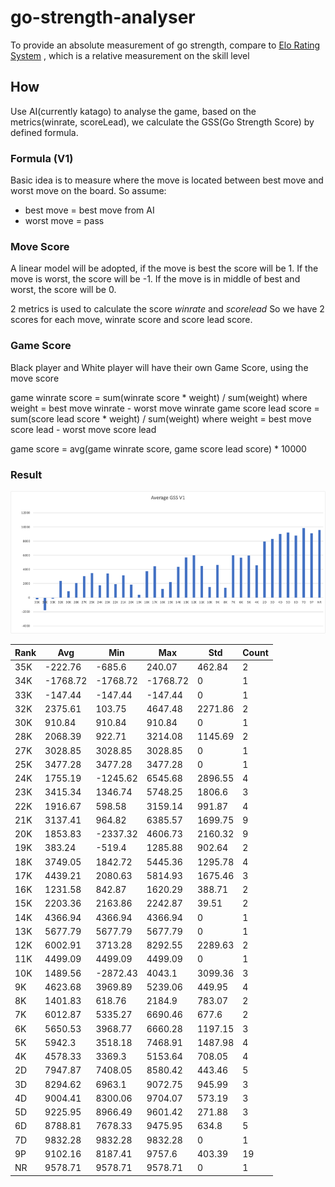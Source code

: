 # go-strength-analyser

To provide an absolute measurement of go strength, compare
to [Elo Rating System](https://en.wikipedia.org/wiki/Elo_rating_system.)
, which is a relative measurement on the skill level

## How

Use AI(currently katago) to analyse the game, based on the metrics(winrate, scoreLead), we calculate the GSS(Go Strength
Score)
by defined formula.

### Formula (V1)

Basic idea is to measure where the move is located between best move and worst move on the board. So assume:

- best move = best move from AI
- worst move = pass

### Move Score
A linear model will be adopted, if the move is best the score will be 1. If the move is worst, the score
will be -1. If the move is in middle of best and worst, the score will be 0.

2 metrics is used to calculate the score _winrate_ and _scorelead_
So we have 2 scores for each move, winrate score and score lead score.

### Game Score
Black player and White player will have their own Game Score, using the move score

game winrate score = sum(winrate score * weight) / sum(weight)
where weight = best move winrate - worst move winrate
game score lead score = sum(score lead score * weight) / sum(weight)
where weight = best move score lead - worst move score lead

game score = avg(game winrate score, game score lead score) * 10000

### Result
![img.png](formula/result/image/v1.png)

| Rank | Avg      | Min      | Max      | Std     | Count |
|------|----------|----------|----------|---------|-------|
| 35K  | -222.76  | -685.6   | 240.07   | 462.84  | 2     |
| 34K  | -1768.72 | -1768.72 | -1768.72 | 0       | 1     |
| 33K  | -147.44  | -147.44  | -147.44  | 0       | 1     |
| 32K  | 2375.61  | 103.75   | 4647.48  | 2271.86 | 2     |
| 30K  | 910.84   | 910.84   | 910.84   | 0       | 1     |
| 28K  | 2068.39  | 922.71   | 3214.08  | 1145.69 | 2     |
| 27K  | 3028.85  | 3028.85  | 3028.85  | 0       | 1     |
| 25K  | 3477.28  | 3477.28  | 3477.28  | 0       | 1     |
| 24K  | 1755.19  | -1245.62 | 6545.68  | 2896.55 | 4     |
| 23K  | 3415.34  | 1346.74  | 5748.25  | 1806.6  | 3     |
| 22K  | 1916.67  | 598.58   | 3159.14  | 991.87  | 4     |
| 21K  | 3137.41  | 964.82   | 6385.57  | 1699.75 | 9     |
| 20K  | 1853.83  | -2337.32 | 4606.73  | 2160.32 | 9     |
| 19K  | 383.24   | -519.4   | 1285.88  | 902.64  | 2     |
| 18K  | 3749.05  | 1842.72  | 5445.36  | 1295.78 | 4     |
| 17K  | 4439.21  | 2080.63  | 5814.93  | 1675.46 | 3     |
| 16K  | 1231.58  | 842.87   | 1620.29  | 388.71  | 2     |
| 15K  | 2203.36  | 2163.86  | 2242.87  | 39.51   | 2     |
| 14K  | 4366.94  | 4366.94  | 4366.94  | 0       | 1     |
| 13K  | 5677.79  | 5677.79  | 5677.79  | 0       | 1     |
| 12K  | 6002.91  | 3713.28  | 8292.55  | 2289.63 | 2     |
| 11K  | 4499.09  | 4499.09  | 4499.09  | 0       | 1     |
| 10K  | 1489.56  | -2872.43 | 4043.1   | 3099.36 | 3     |
| 9K   | 4623.68  | 3969.89  | 5239.06  | 449.95  | 4     |
| 8K   | 1401.83  | 618.76   | 2184.9   | 783.07  | 2     |
| 7K   | 6012.87  | 5335.27  | 6690.46  | 677.6   | 2     |
| 6K   | 5650.53  | 3968.77  | 6660.28  | 1197.15 | 3     |
| 5K   | 5942.3   | 3518.18  | 7468.91  | 1487.98 | 4     |
| 4K   | 4578.33  | 3369.3   | 5153.64  | 708.05  | 4     |
| 2D   | 7947.87  | 7408.05  | 8580.42  | 443.46  | 5     |
| 3D   | 8294.62  | 6963.1   | 9072.75  | 945.99  | 3     |
| 4D   | 9004.41  | 8300.06  | 9704.07  | 573.19  | 3     |
| 5D   | 9225.95  | 8966.49  | 9601.42  | 271.88  | 3     |
| 6D   | 8788.81  | 7678.33  | 9475.95  | 634.8   | 5     |
| 7D   | 9832.28  | 9832.28  | 9832.28  | 0       | 1     |
| 9P   | 9102.16  | 8187.41  | 9757.6   | 403.39  | 19    |
| NR   | 9578.71  | 9578.71  | 9578.71  | 0       | 1     |